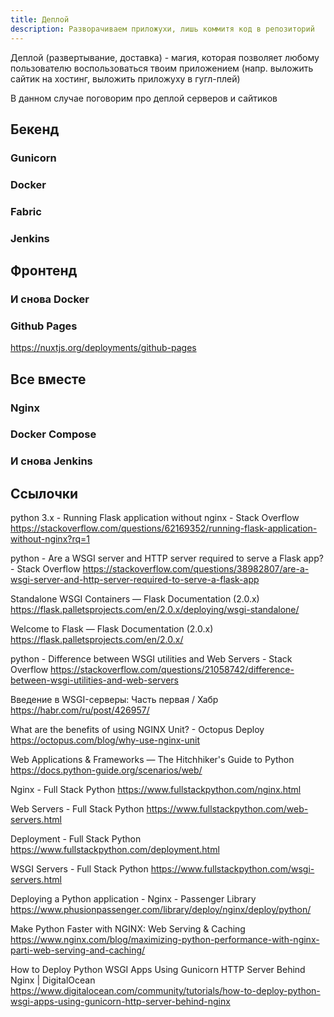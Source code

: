 ```yaml
---
title: Деплой
description: Разворачиваем приложухи, лишь коммитя код в репозиторий  
---
```


Деплой (развертывание, доставка) - магия, которая позволяет любому пользователю воспользоваться твоим приложением 
(напр. выложить сайтик на хостинг, выложить приложуху в гугл-плей)

В данном случае поговорим про деплой серверов и сайтиков

## Бекенд

### Gunicorn

### Docker

### Fabric

### Jenkins

## Фронтенд

### И снова Docker

### Github Pages

https://nuxtjs.org/deployments/github-pages

## Все вместе

### Nginx

### Docker Compose

### И снова Jenkins


## Ссылочки


python 3.x - Running Flask application without nginx - Stack Overflow
https://stackoverflow.com/questions/62169352/running-flask-application-without-nginx?rq=1

python - Are a WSGI server and HTTP server required to serve a Flask app? - Stack Overflow
https://stackoverflow.com/questions/38982807/are-a-wsgi-server-and-http-server-required-to-serve-a-flask-app

Standalone WSGI Containers — Flask Documentation (2.0.x)
https://flask.palletsprojects.com/en/2.0.x/deploying/wsgi-standalone/

Welcome to Flask — Flask Documentation (2.0.x)
https://flask.palletsprojects.com/en/2.0.x/

python - Difference between WSGI utilities and Web Servers - Stack Overflow
https://stackoverflow.com/questions/21058742/difference-between-wsgi-utilities-and-web-servers

Введение в WSGI-серверы: Часть первая / Хабр
https://habr.com/ru/post/426957/

What are the benefits of using NGINX Unit? - Octopus Deploy
https://octopus.com/blog/why-use-nginx-unit

Web Applications & Frameworks — The Hitchhiker's Guide to Python
https://docs.python-guide.org/scenarios/web/

Nginx - Full Stack Python
https://www.fullstackpython.com/nginx.html

Web Servers - Full Stack Python
https://www.fullstackpython.com/web-servers.html

Deployment - Full Stack Python
https://www.fullstackpython.com/deployment.html

WSGI Servers - Full Stack Python
https://www.fullstackpython.com/wsgi-servers.html

Deploying a Python application - Nginx - Passenger Library
https://www.phusionpassenger.com/library/deploy/nginx/deploy/python/

Make Python Faster with NGINX: Web Serving & Caching
https://www.nginx.com/blog/maximizing-python-performance-with-nginx-parti-web-serving-and-caching/

How to Deploy Python WSGI Apps Using Gunicorn HTTP Server Behind Nginx | DigitalOcean
https://www.digitalocean.com/community/tutorials/how-to-deploy-python-wsgi-apps-using-gunicorn-http-server-behind-nginx
